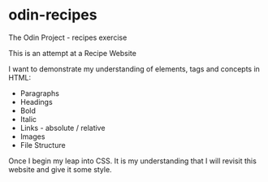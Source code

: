 # odin-recipes
The Odin Project - recipes exercise


This is an attempt at a Recipe Website

I want to demonstrate my understanding of elements, tags and concepts in HTML:

* Paragraphs
* Headings
* Bold
* Italic
* Links - absolute / relative
* Images
* File Structure

Once I begin my leap into CSS. It is my understanding that I will revisit this website and give it some style.

